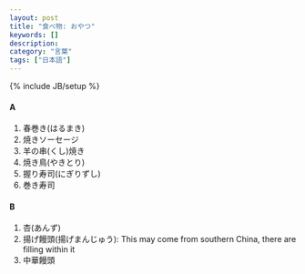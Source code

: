 ```yaml
---
layout: post
title: "食べ物: おやつ"
keywords: []
description: 
category: "言葉"
tags: ["日本語"]
---
```

{% include JB/setup %}


#### A
1. 春巻き(はるまき)
2. 焼きソーセージ
3. 羊の串(くし)焼き
4. 焼き鳥(やきとり)
5. 握り寿司(にぎりずし)
6. 巻き寿司


#### B
1. 杏(あんず)
2. 揚げ饅頭(揚げまんじゅう): This may come from southern China, there are
   filling within it 
3. 中華饅頭
